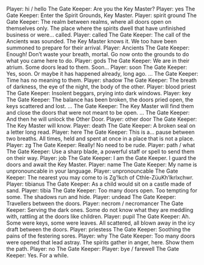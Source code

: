 Player: hi / hello
The Gate Keeper: Are you the Key Master?
Player: yes
The Gate Keeper: Enter the Spirit Grounds, Key Master.
Player: spirit ground
The Gate Keeper: The realm between realms, where all doors open on themselves only. The place where the spirits dwell that have unfinished business or were… called.
Player: called
The Gate Keeper: The call of the Ancients was sounded. The Key Master knows it. We too have been summoned to prepare for their arrival.
Player: Ancients
The Gate Keeper: Enough! Don’t waste your breath, mortal. Go now onto the grounds to do what you came here to do.
Player: gods
The Gate Keeper: We are in their atrium. Some doors lead to them. Soon…
Player: soon
The Gate Keeper: Yes, soon. Or maybe it has happened already, long ago. …
The Gate Keeper: Time has no meaning to them.
Player: shadow
The Gate Keeper: The breath of darkness, the eye of the night, the body of the other.
Player: blood priest
The Gate Keeper: Insolent beggars, prying into dark windows.
Player: key
The Gate Keeper: The balance has been broken, the doors pried open, the keys scattered and lost. …
The Gate Keeper: The Key Master will find them and close the doors that were not meant to be open. …
The Gate Keeper: And then he will unlock the Other Door.
Player: other door
The Gate Keeper: The Key Master will know.
Player: death
The Gate Keeper: A broken seal on a letter long read.
Player: here
The Gate Keeper: This is a… pause between two breaths. All times, held and spent at once in a place that is not a place.
Player: zg
The Gate Keeper: Really! No need to be rude.
Player: path / what
The Gate Keeper: Use a sharp blade, a powerful staff or spell to send them on their way.
Player: job
The Gate Keeper: I am the Gate Keeper. I guard the doors and await the Key Master.
Player: name
The Gate Keeper: My name is unpronouncable in your language.
Player: unpronouncable
The Gate Keeper: The nearest you may come to is Zg’!kch of Cthle-ZüuKh’lkrlxchwr.
Player: tibianus
The Gate Keeper: As a child would sit on a castle made of sand.
Player: tibia
The Gate Keeper: Too many doors open. Too tempting for some. The shadows run and hide.
Player: undead
The Gate Keeper: Travellers between the doors.
Player: necrom / necromancer
The Gate Keeper: Serving the dark ones. Some do not know what they are meddling with, rattling at the doors like children.
Player: pupil
The Gate Keeper: Ah. Some were keys, some were leaves. All scattered, all blown away in the icy draft between the doors.
Player: priestess
The Gate Keeper: Soothing the pains of the festering sores.
Player: why
The Gate Keeper: Too many doors were opened that lead astray. The spirits gather in anger, here. Show them the path.
Player: no
The Gate Keeper: <loses interest immediately>
Player: bye / farewell
The Gate Keeper: Yes. For a while.